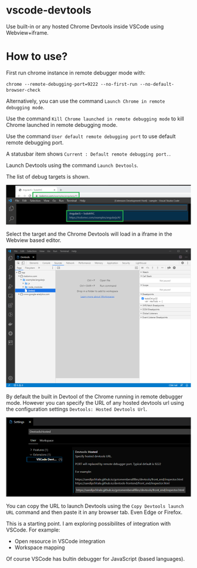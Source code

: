 # vscode-devtools

Use built-in or any hosted Chrome Devtools inside VSCode using Webview+iframe.

# How to use?

First run chrome instance in remote debugger mode with:

```
chrome --remote-debugging-port=9222 --no-first-run --no-default-browser-check
```

Alternatively, you can use the command ```Launch Chrome in remote debugging mode```.

Use the command ```Kill Chrome launched in remote debugging mode``` to kill Chrome launched in remote debugging mode.

Use the command ```User default remote debugging port``` to use default remote debugging port.

A statusbar item shows ```Current : Default remote debugging port.```.

Launch Devtools using the command ```Launch Devtools```.

The list of debug targets is shown.

![Select debugee](selectdebugee.png)

Select the target and the Chrome Devtools will load in a iframe in the Webview based editor.

![Devtools](devtools.png)

By default the built in Devtool of the Chrome running in remote debugger mode. However you can specify the URL of any hosted devtools url using the configuration settings ```Devtools: Hosted Devtools Url```.

![Devtools Configuration](devtoolsconfig.png)

You can copy the URL to launch Devtools using the ```Copy Devtools launch URL``` command and then paste it in any browser tab. Even Edge or Firefox.

This is a starting point. I am exploring possibilites of integration with VSCode. For example:

* Open resource in VSCode integration
* Workspace mapping

Of course VSCode has bultin debugger for JavaScript (based languages).
